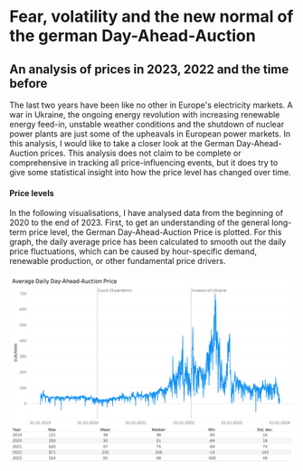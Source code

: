 
# Fear, volatility and the new normal of the german Day-Ahead-Auction
## An analysis of prices in 2023, 2022 and the time before

The last two years have been like no other in Europe's electricity markets. A war in Ukraine, the ongoing energy revolution with increasing renewable energy feed-in, unstable weather conditions and the shutdown of nuclear power plants are just some of the upheavals in European power markets. In this analysis, I would like to take a closer look at the German Day-Ahead-Auction prices. This analysis does not claim to be complete or comprehensive in tracking all price-influencing events, but it does try to give some statistical insight into how the price level has changed over time.

#### Price levels

In the following visualisations, I have analysed data from the beginning of 2020 to the end of 2023. First, to get an understanding of the general long-term price level, the German Day-Ahead-Auction Price is plotted. For this graph, the daily average price has been calculated to smooth out the daily price fluctuations, which can be caused by hour-specific demand, renewable production, or other fundamental price drivers.

![Figure 1: Price Levels](https://github.com/marlonmei/DayAhead/blob/main/images/image1_price_over_time.png)


